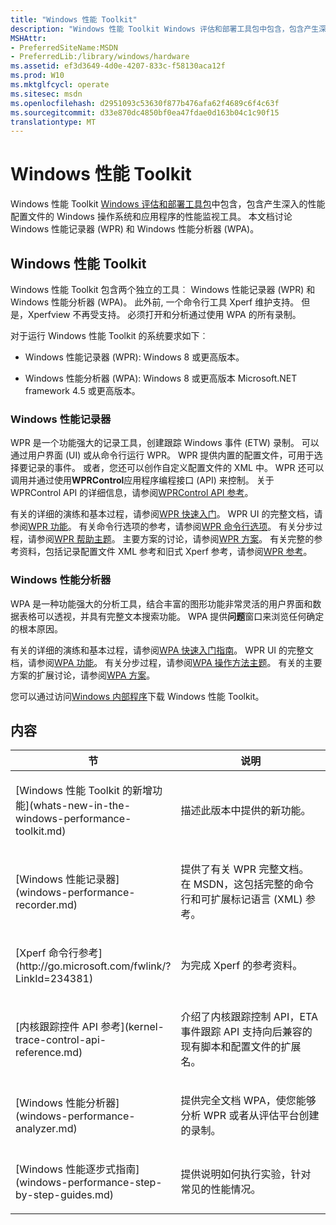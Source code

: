 ```yaml
---
title: "Windows 性能 Toolkit"
description: "Windows 性能 Toolkit Windows 评估和部署工具包中包含，包含产生深入的性能配置文件的 Windows 操作系统和应用程序的性能监视工具。"
MSHAttr:
- PreferredSiteName:MSDN
- PreferredLib:/library/windows/hardware
ms.assetid: ef3d3649-4d0e-4207-833c-f58130aca12f
ms.prod: W10
ms.mktglfcycl: operate
ms.sitesec: msdn
ms.openlocfilehash: d2951093c53630f877b476afa62f4689c6f4c63f
ms.sourcegitcommit: d33e870dc4850bf0ea47fdae0d163b04c1c90f15
translationtype: MT
---
```

# <a name="windows-performance-toolkit"></a>Windows 性能 Toolkit


Windows 性能 Toolkit [Windows 评估和部署工具包](http://go.microsoft.com/fwlink/p/?LinkId=526740)中包含，包含产生深入的性能配置文件的 Windows 操作系统和应用程序的性能监视工具。 本文档讨论 Windows 性能记录器 (WPR) 和 Windows 性能分析器 (WPA)。

## <a name="windows-performance-toolkit"></a>Windows 性能 Toolkit


Windows 性能 Toolkit 包含两个独立的工具︰ Windows 性能记录器 (WPR) 和 Windows 性能分析器 (WPA)。 此外前, 一个命令行工具 Xperf 维护支持。 但是，Xperfview 不再受支持。 必须打开和分析通过使用 WPA 的所有录制。

对于运行 Windows 性能 Toolkit 的系统要求如下︰

-   Windows 性能记录器 (WPR): Windows 8 或更高版本。

-   Windows 性能分析器 (WPA): Windows 8 或更高版本 Microsoft.NET framework 4.5 或更高版本。

### <a name="windows-performance-recorder"></a>Windows 性能记录器

WPR 是一个功能强大的记录工具，创建跟踪 Windows 事件 (ETW) 录制。 可以通过用户界面 (UI) 或从命令行运行 WPR。 WPR 提供内置的配置文件，可用于选择要记录的事件。 或者，您还可以创作自定义配置文件的 XML 中。 WPR 还可以调用并通过使用**WPRControl**应用程序编程接口 (API) 来控制。 关于 WPRControl API 的详细信息，请参阅[WPRControl API 参考](http://go.microsoft.com/fwlink/p/?linkid=223235)。

有关的详细的演练和基本过程，请参阅[WPR 快速入门](wpr-quick-start.md)。 WPR UI 的完整文档，请参阅[WPR 功能](http://go.microsoft.com/fwlink/p/?linkid=223236)。 有关命令行选项的参考，请参阅[WPR 命令行选项](http://go.microsoft.com/fwlink/p/?linkid=223233)。 有关分步过程，请参阅[WPR 帮助主题](http://go.microsoft.com/fwlink/p/?linkid=223237)。 主要方案的讨论，请参阅[WPR 方案](windows-performance-recorder-common-scenarios.md)。 有关完整的参考资料，包括记录配置文件 XML 参考和旧式 Xperf 参考，请参阅[WPR 参考](http://go.microsoft.com/fwlink/p/?linkid=223245)。

### <a name="windows-performance-analyzer"></a>Windows 性能分析器

WPA 是一种功能强大的分析工具，结合丰富的图形功能非常灵活的用户界面和数据表格可以透视，并具有完整文本搜索功能。 WPA 提供**问题**窗口来浏览任何确定的根本原因。

有关的详细的演练和基本过程，请参阅[WPA 快速入门指南](wpa-quick-start-guide.md)。 WPR UI 的完整文档，请参阅[WPA 功能](http://go.microsoft.com/fwlink/p/?linkid=223251)。 有关分步过程，请参阅[WPA 操作方法主题](http://go.microsoft.com/fwlink/p/?linkid=223252)。 有关的主要方案的扩展讨论，请参阅[WPA 方案](windows-performance-analyzer-common-scenarios.md)。

您可以通过访问[Windows 内部程序](https://insider.windows.com/)下载 Windows 性能 Toolkit。

## <a name="contents"></a>内容


<table>
<colgroup>
<col width="50%" />
<col width="50%" />
</colgroup>
<thead>
<tr class="header">
<th>节</th>
<th>说明</th>
</tr>
</thead>
<tbody>
<tr class="odd">
<td><p>[Windows 性能 Toolkit 的新增功能](whats-new-in-the-windows-performance-toolkit.md)</p></td>
<td><p>描述此版本中提供的新功能。</p></td>
</tr>
<tr class="even">
<td><p>[Windows 性能记录器](windows-performance-recorder.md)</p></td>
<td><p>提供了有关 WPR 完整文档。 在 MSDN，这包括完整的命令行和可扩展标记语言 (XML) 参考。</p></td>
</tr>
<tr class="odd">
<td><p>[Xperf 命令行参考](http://go.microsoft.com/fwlink/?LinkId=234381)</p></td>
<td><p>为完成 Xperf 的参考资料。</p></td>
</tr>
<tr class="even">
<td><p>[内核跟踪控件 API 参考](kernel-trace-control-api-reference.md)</p></td>
<td><p>介绍了内核跟踪控制 API，ETA 事件跟踪 API 支持向后兼容的现有脚本和配置文件的扩展名。</p></td>
</tr>
<tr class="odd">
<td><p>[Windows 性能分析器](windows-performance-analyzer.md)</p></td>
<td><p>提供完全文档 WPA，使您能够分析 WPR 或者从评估平台创建的录制。</p></td>
</tr>
<tr class="even">
<td><p>[Windows 性能逐步式指南](windows-performance-step-by-step-guides.md)</p></td>
<td><p>提供说明如何执行实验，针对常见的性能情况。</p></td>
</tr>
</tbody>
</table>

 

 

 






